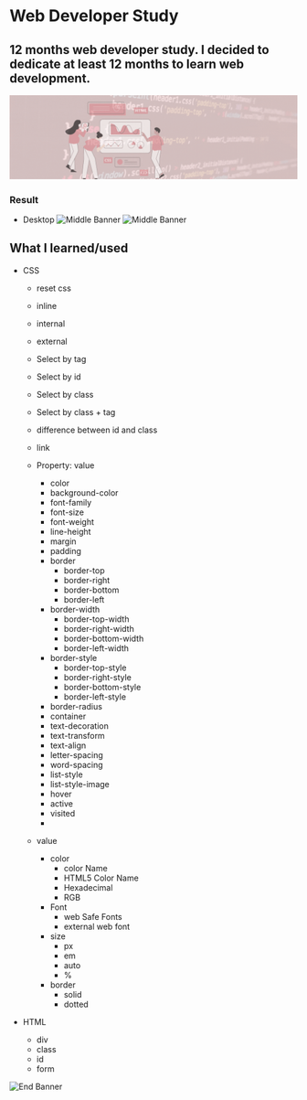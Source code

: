 # Web Developer Study
## 12 months web developer study. I decided to dedicate at least 12 months to learn web development.

![Begin Banner](Documentation/top-1200x350.gif)


### Result
* Desktop
![Middle Banner](.png)
![Middle Banner](.png)


## What I learned/used
* CSS
    * reset css
    * inline
    * internal
    * external
    * Select by tag 
    * Select by id 
    * Select by class
    * Select by class + tag
    * difference between id and class
    * link
    * Property: value
        * color
        * background-color
        * font-family
        * font-size
        * font-weight
        * line-height
        * margin
        * padding
        * border
            * border-top
            * border-right
            * border-bottom
            * border-left
        * border-width
            * border-top-width
            * border-right-width
            * border-bottom-width
            * border-left-width
        * border-style
            * border-top-style
            * border-right-style
            * border-bottom-style
            * border-left-style
        * border-radius
        * container
        * text-decoration
        * text-transform
        * text-align
        * letter-spacing
        * word-spacing
        * list-style
        * list-style-image
        * hover
        * active
        * visited
        * 

    
    * value
        * color 
            * color Name
            * HTML5 Color Name
            * Hexadecimal
            * RGB
        * Font
            * web Safe Fonts
            * external web font
        * size
            * px
            * em
            * auto
            * %
        * border
            * solid
            * dotted


* HTML
    * div
    * class
    * id
    * form
      

![End Banner](Documentation/botton-1200x350.gif)